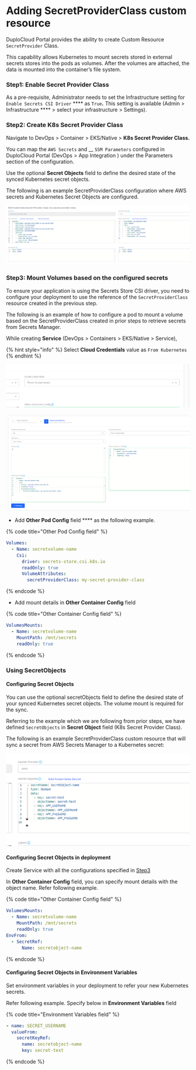 # Adding SecretProviderClass custom resource

DuploCloud Portal provides the ability to create Custom Resource `SecretProvider` Class.

This capability allows Kubernetes to mount secrets stored in external secrets stores into the pods as volumes. After the volumes are attached, the data is mounted into the container’s file system.

### Step1: Enable Secret Provider Class

As a pre-requisite, Administrator needs to set the Infrastructure setting for `Enable Secrets CSI Driver` **** as `True`**.** This setting is available (Admin > Infrastructure **** > select your infrastructure > Settings).

### Step2: Create K8s Secret Provider Class

Navigate to DevOps > Container > EKS/Native > **K8s Secret Provider Class.**

You can map the `AWS Secrets` and __ `SSM Parameters` configured in DuploCloud Portal (DevOps > App Integration ) under the Parameters section of the configuration.

Use the optional **Secret Objects** field to define the desired state of the synced Kubernetes secret objects.

The following is an example SecretProviderClass configuration where AWS secrets and Kubernetes Secret Objects are configured.

![K8s Secret Provider Class Page](<../../../.gitbook/assets/image (6).png>)

### **Step3:** Mount Volumes based on the configured secrets

To ensure your application is using the Secrets Store CSI driver, you need to configure your deployment to use the  reference of the `SecretProviderClass` resource created in the previous step.

The following is an example of how to configure a pod to mount a volume based on the SecretProviderClass created in prior steps to retrieve secrets from Secrets Manager.

While creating **Service** (DevOps > Containers > EKS/Native > Service),&#x20;

{% hint style="info" %}
Select **Cloud Credentials** value as `From Kubernetes`
{% endhint %}

![Select Cloud Credentials](<../../../.gitbook/assets/image (34).png>)

![Advance Options Service Page](<../../../.gitbook/assets/image (24).png>)

* Add **Other Pod Config** field **** as the following example.

{% code title="Other Pod Config field" %}
```yaml
Volumes:
  - Name: secretvolume-name
    Csi:
      driver: secrets-store.csi.k8s.io
      readOnly: true
      VolumeAttributes:
        secretProviderClass: my-secret-provider-class

```
{% endcode %}

* Add mount details in **Other Container Config** field

{% code title="Other Container Config field" %}
```yaml
VolumesMounts:
  - Name: secretvolume-name
    MountPath: /mnt/secrets
    readOnly: true

```
{% endcode %}

### Using SecretObjects

#### Configuring Secret Objects

You can use the optional secretObjects field to define the desired state of your synced Kubernetes secret objects. The volume mount is required for the sync.

Referring to the example which we are following from prior steps, we have defined `SecretObjects` in **Secret Object** field (K8s Secret Provider Class).

&#x20;The following is an example SecretProviderClass custom resource that will sync a secret from AWS Secrets Manager to a Kubernetes secret:

![K8s Secret Provider Class Page](<../../../.gitbook/assets/image (4).png>)

#### Configuring Secret Objects in deployment

Create Service with all the configurations specified in [Step3](adding-secretproviderclass-custom-resource.md#step3-mount-volumes-based-on-the-configured-secrets)

In **Other Container Config** field, you can specify mount details with the object name. Refer following example.

{% code title="Other Container Config field" %}
```yaml
VolumesMounts:
  - Name: secretvolume-name
    MountPath: /mnt/secrets
    readOnly: true
EnvFrom:
  - SecretRef:
      Name: secretobject-name
```
{% endcode %}

#### Configuring Secret Objects in Environment Variables

Set environment variables in your deployment to refer your new Kubernetes secrets.

Refer following example. Specify below in **Environment Variables** field

{% code title="Environment Variables field" %}
```yaml
- name: SECRET_USERNAME
  valueFrom:
    secretKeyRef:
      name: secretobject-name
      key: secret-text
```
{% endcode %}

